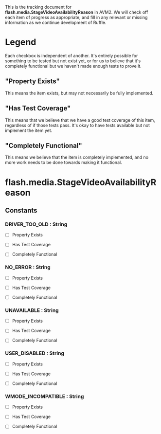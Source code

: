 This is the tracking document for **flash.media.StageVideoAvailabilityReason** in AVM2. We will check off each item of progress as appropriate, and fill in any relevant or missing information as we continue development of Ruffle.
# Legend

Each checkbox is independent of another. It's entirely possible for something to be tested but not exist yet, or for us to believe that it's completely functional but we haven't made enough tests to prove it.
## "Property Exists"

This means the item exists, but may not necessarily be fully implemented.
## "Has Test Coverage"

This means that we believe that we have a good test coverage of this item, regardless of if those tests pass. It's okay to have tests available but not implement the item yet.
## "Completely Functional"

This means we believe that the item is completely implemented, and no more work needs to be done towards making it functional.
# flash.media.StageVideoAvailabilityReason
## Constants
### DRIVER_TOO_OLD : String

* [ ] Property Exists

* [ ] Has Test Coverage

* [ ] Completely Functional


### NO_ERROR : String

* [ ] Property Exists

* [ ] Has Test Coverage

* [ ] Completely Functional


### UNAVAILABLE : String

* [ ] Property Exists

* [ ] Has Test Coverage

* [ ] Completely Functional


### USER_DISABLED : String

* [ ] Property Exists

* [ ] Has Test Coverage

* [ ] Completely Functional


### WMODE_INCOMPATIBLE : String

* [ ] Property Exists

* [ ] Has Test Coverage

* [ ] Completely Functional